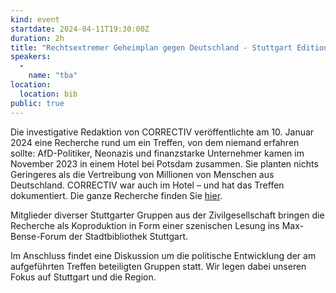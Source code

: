 ```yaml
---
kind: event
startdate: 2024-04-11T19:30:00Z
duration: 2h
title: "Rechtsextremer Geheimplan gegen Deutschland - Stuttgart Edition"
speakers:
  -
    name: "tba"
location:
  location: bib
public: true
---
```

Die investigative Redaktion von CORRECTIV veröffentlichte am 10. Januar 2024 eine Recherche rund um ein Treffen, von dem niemand erfahren sollte: AfD-Politiker, Neonazis und finanzstarke Unternehmer kamen im November 2023 in einem Hotel bei Potsdam zusammen. Sie planten nichts Geringeres als die Vertreibung von Millionen von Menschen aus Deutschland. CORRECTIV war auch im Hotel – und hat das Treffen dokumentiert. Die ganze Recherche finden Sie [hier](https://correctiv.org/aktuelles/neue-rechte/2024/01/10/geheimplan-remigration-vertreibung-afd-rechtsextreme-november-treffen/).

Mitglieder diverser Stuttgarter Gruppen aus der Zivilgesellschaft bringen die Recherche als Koproduktion in Form einer szenischen Lesung ins Max-Bense-Forum der Stadtbibliothek Stuttgart.

Im Anschluss findet eine Diskussion um die politische Entwicklung der am aufgeführten Treffen beteiligten Gruppen statt. Wir legen dabei unseren Fokus auf Stuttgart und die Region.
